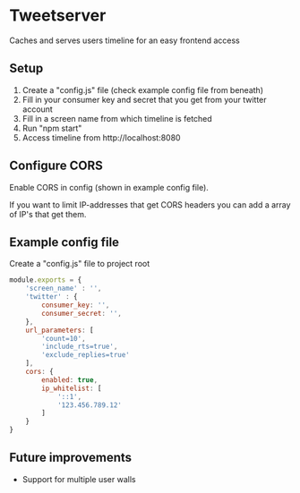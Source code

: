 
# Tweetserver
Caches and serves users timeline for an easy frontend access

## Setup
1. Create a "config.js" file (check example config file from beneath)
2. Fill in your consumer key and secret that you get from your twitter account
3. Fill in a screen name from which timeline is fetched
4. Run "npm start"
5. Access timeline from http://localhost:8080

## Configure CORS
Enable CORS in config (shown in example config file).

If you want to limit IP-addresses that get CORS headers you can add a array of IP's that get them.

## Example config file
Create a "config.js" file to project root

```javascript
module.exports = {
    'screen_name' : '',
    'twitter' : {
        consumer_key: '',
        consumer_secret: '',
    },
    url_parameters: [
        'count=10',
        'include_rts=true',
        'exclude_replies=true'
    ],
    cors: {
        enabled: true,
        ip_whitelist: [
            '::1',
            '123.456.789.12'
        ]
    }
}
```

## Future improvements
- Support for multiple user walls
